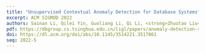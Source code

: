 ```yaml
---
title: "Unsupervised Contextual Anomaly Detection for Database Systems"
excerpt: ACM SIGMOD 2022
authors: Sainan Li, Qilei Yin, Guoliang Li, Qi Li, <strong>Zhuotao Liu</strong>, Jinwei Zhu
pdf: https://dbgroup.cs.tsinghua.edu.cn/ligl/papers/anomaly-detection-sigmod2022.pdf
doi: https://dl.acm.org/doi/abs/10.1145/3514221.3517861
seq: 2022-5
---
```

